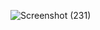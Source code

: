 ![Screenshot (231)](https://github.com/felicity-og/Reviews-with-Felicity/assets/150396195/f82815b6-a822-484c-b7b8-4fdcde6c049d)
